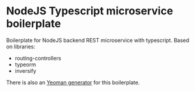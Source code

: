 # NodeJS Typescript microservice boilerplate

Boilerplate for NodeJS backend REST microservice with typescript. Based on libraries:
* routing-controllers
* typeorm
* inversify

There is also an [Yeoman generator](https://github.com/c7s/generator-node-ts-microservice) for this boilerplate.

